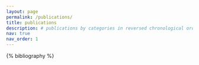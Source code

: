 ```yaml
---
layout: page
permalink: /publications/
title: publications
description: # publications by categories in reversed chronological order.
nav: true
nav_order: 1
---
```


<!-- _pages/publications.md -->
<div class="publications">

{% bibliography %}

</div>
